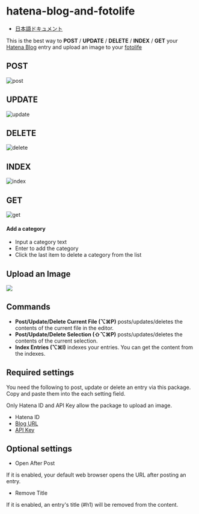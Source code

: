 # hatena-blog-and-fotolife

- [日本語ドキュメント](https://github.com/uraway/hatena-blog-and-fotolife/blob/master/ja.md)

This is the best way to **POST** / **UPDATE** / **DELETE** / **INDEX** / **GET** your [Hatena Blog](http://hatenablog.com/) entry and upload an image to your [fotolife](http://f.hatena.ne.jp/)

## POST

![post](https://cloud.githubusercontent.com/assets/15242484/15038403/6d8b222a-12de-11e6-8ce5-60257b8dc153.gif)

## UPDATE

![update](https://cloud.githubusercontent.com/assets/15242484/15038407/76a75a54-12de-11e6-971f-68ef5097a13b.gif)

## DELETE

![delete](https://cloud.githubusercontent.com/assets/15242484/16063420/1c8e1394-32d4-11e6-98f8-c286e9809c01.gif)

## INDEX

![index](https://cloud.githubusercontent.com/assets/15242484/16293971/b61dd578-3958-11e6-94ff-dcb77a10fa60.gif)

## GET

![get](https://cloud.githubusercontent.com/assets/15242484/16293997/eb3014b0-3958-11e6-99eb-e0a5d3e21099.gif)

#### Add a category
- Input a category text
- Enter to add the category
- Click the last item to delete a category from the list

## Upload an Image

![](https://zippy.gfycat.com/HardtofindDampIrishredandwhitesetter.gif)

## Commands
- **Post/Update/Delete Current File (⌥⌘P)** posts/updates/deletes the contents of the current file in the editor.
- **Post/Update/Delete Selection (⇧⌥⌘P)** posts/updates/deletes the contents of the current selection.
- **Index Entries (⌥⌘I)** indexes your entries. You can get the content from the indexes.

## Required settings
You need the following to post, update or delete an entry via this package. Copy and paste them into the each setting field.

Only Hatena ID and API Key allow the package to upload an image.

- Hatena ID
- [Blog URL](http://blog.hatena.ne.jp/my/config)
- [API Key](http://blog.hatena.ne.jp/my/config/detail)

## Optional settings

- Open After Post

If it is enabled, your default web browser opens the URL after posting an entry.

- Remove Title

If it is enabled, an entry's title (#h1) will be removed from the content.
